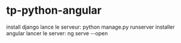 # tp-python-angular
install django
lance le serveur: python manage.py runserver
installer angular
lancer le server: ng serve --open
